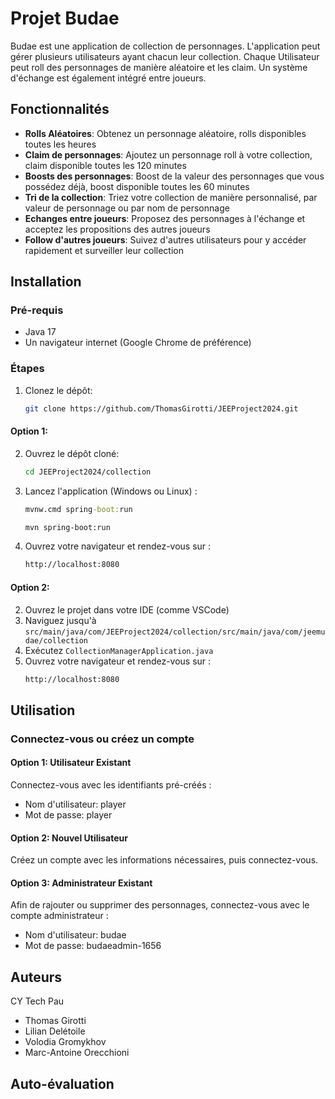 # Projet Budae

Budae est une application de collection de personnages.
L'application peut gérer plusieurs utilisateurs ayant chacun leur collection.
Chaque Utilisateur peut roll des personnages de manière aléatoire et les claim.
Un système d'échange est également intégré entre joueurs.

## Fonctionnalités

- **Rolls Aléatoires**: Obtenez un personnage aléatoire, rolls disponibles toutes les heures
- **Claim de personnages**: Ajoutez un personnage roll à votre collection, claim disponible toutes les 120 minutes 
- **Boosts des personnages**: Boost de la valeur des personnages que vous possédez déjà, boost disponible toutes les 60 minutes
- **Tri de la collection**: Triez votre collection de manière personnalisé, par valeur de personnage ou par nom de personnage
- **Echanges entre joueurs**: Proposez des personnages à l'échange et acceptez les propositions des autres joueurs
- **Follow d'autres joueurs**: Suivez d'autres utilisateurs pour y accéder rapidement et surveiller leur collection

## Installation

### Pré-requis
- Java 17
- Un navigateur internet (Google Chrome de préférence)

### Étapes
1. Clonez le dépôt:
   ```bash
   git clone https://github.com/ThomasGirotti/JEEProject2024.git
   ```

#### Option 1:
2. Ouvrez le dépôt cloné:
   ```bash
   cd JEEProject2024/collection
   ```

3. Lancez l'application (Windows ou Linux) :
   ```cmd
   mvnw.cmd spring-boot:run
   ```
   ```bash
   mvn spring-boot:run
   ```

4. Ouvrez votre navigateur et rendez-vous sur :
   ```bash
   http://localhost:8080
   ```

#### Option 2:
2. Ouvrez le projet dans votre IDE (comme VSCode)
3. Naviguez jusqu'à `src/main/java/com/JEEProject2024/collection/src/main/java/com/jeemudae/collection`
4. Exécutez `CollectionManagerApplication.java`
5. Ouvrez votre navigateur et rendez-vous sur :
   ```bash
   http://localhost:8080
   ```

## Utilisation

### Connectez-vous ou créez un compte

#### Option 1: Utilisateur Existant
Connectez-vous avec les identifiants pré-créés :
- Nom d'utilisateur: player
- Mot de passe: player

#### Option 2: Nouvel Utilisateur
Créez un compte avec les informations nécessaires, puis connectez-vous.

#### Option 3: Administrateur Existant
Afin de rajouter ou supprimer des personnages, connectez-vous avec le compte administrateur :
- Nom d'utilisateur: budae
- Mot de passe: budaeadmin-1656

## Auteurs

CY Tech Pau
- Thomas Girotti
- Lilian Delétoile
- Volodia Gromykhov
- Marc-Antoine Orecchioni

## Auto-évaluation

